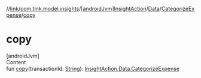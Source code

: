 //[link](../../../../index.md)/[com.tink.model.insights](../../../index.md)/[[androidJvm]InsightAction](../../index.md)/[Data](../index.md)/[CategorizeExpense](index.md)/[copy](copy.md)



# copy  
[androidJvm]  
Content  
fun [copy](copy.md)(transactionId: [String](https://kotlinlang.org/api/latest/jvm/stdlib/kotlin/-string/index.html)): [InsightAction.Data.CategorizeExpense](index.md)  



